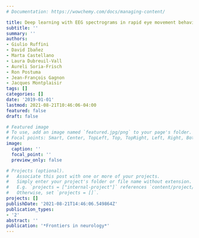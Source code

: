 ```yaml
---
# Documentation: https://wowchemy.com/docs/managing-content/

title: Deep learning with EEG spectrograms in rapid eye movement behavior disorder
subtitle: ''
summary: ''
authors:
- Giulio Ruffini
- David Ibañez
- Marta Castellano
- Laura Dubreuil-Vall
- Aureli Soria-Frisch
- Ron Postuma
- Jean-François Gagnon
- Jacques Montplaisir
tags: []
categories: []
date: '2019-01-01'
lastmod: 2021-08-21T10:46:06-04:00
featured: false
draft: false

# Featured image
# To use, add an image named `featured.jpg/png` to your page's folder.
# Focal points: Smart, Center, TopLeft, Top, TopRight, Left, Right, BottomLeft, Bottom, BottomRight.
image:
  caption: ''
  focal_point: ''
  preview_only: false

# Projects (optional).
#   Associate this post with one or more of your projects.
#   Simply enter your project's folder or file name without extension.
#   E.g. `projects = ["internal-project"]` references `content/project/deep-learning/index.md`.
#   Otherwise, set `projects = []`.
projects: []
publishDate: '2021-08-21T14:46:06.549864Z'
publication_types:
- '2'
abstract: ''
publication: '*Frontiers in neurology*'
---
```

